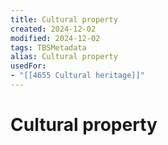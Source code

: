 ```yaml
---
title: Cultural property
created: 2024-12-02
modified: 2024-12-02
tags: TBSMetadata
alias: Cultural property
usedFor:
- "[[4655 Cultural heritage]]"
---
```

# Cultural property
